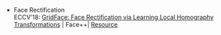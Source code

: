 
* Face Rectification  
ECCV'18: [GridFace: Face Rectification via Learning Local Homography Transformations](https://arxiv.org/abs/1808.06210) | Face++| [Resource](https://www.toutiao.com/a6596550630628655623/)